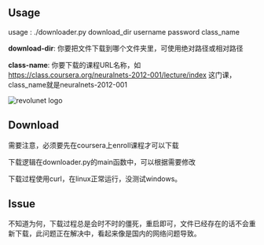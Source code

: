 ## Usage
usage : ./downloader.py download_dir username password class_name

**download-dir**: 你要把文件下载到哪个文件夹里，可使用绝对路径或相对路径

**class-name**: 你要下载的课程URL名称，如 https://class.coursera.org/neuralnets-2012-001/lecture/index 这门课，class_name就是neuralnets-2012-001

![revolunet logo](https://raw.github.com/royguo/CourseraDownloader/master/demo.png "revolunet logo")

## Download

需要注意，必须要先在coursera上enroll课程才可以下载

下载逻辑在downloader.py的main函数中，可以根据需要修改

下载过程使用curl，在linux正常运行，没测试windows。

## Issue
不知道为何，下载过程总是会时不时的僵死，重启即可，文件已经存在的话不会重新下载，此问题正在解决中，看起来像是国内的网络问题导致。

